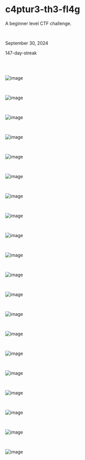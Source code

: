 <h1>c4ptur3-th3-fl4g</h1>
<p>A beginner level CTF challenge.</p>
<br> 
<p>September 30, 2024</p>
<p>147-day-streak</p>


<br>
<br>

![image](https://github.com/user-attachments/assets/883cdb7b-c004-4253-910a-bdc6772c1f9d)

<br>

![image](https://github.com/user-attachments/assets/9a208427-e911-4f1c-944a-70c2bb74c2b9)


<br>

![image](https://github.com/user-attachments/assets/7f74c760-a198-44b3-bf5c-2f3c594d514a)

<br>

![image](https://github.com/user-attachments/assets/7c1f5507-e047-4c36-81f1-4a4663437215)

<br>

![image](https://github.com/user-attachments/assets/1f63d634-45da-4630-917b-b67f1c012270)

<br>


![image](https://github.com/user-attachments/assets/20408c27-4f39-4da1-9061-81d617f03adc)


<br>

![image](https://github.com/user-attachments/assets/bf6a0346-926e-4f84-9e8b-3cf32d108218)

<br>

![image](https://github.com/user-attachments/assets/7ababec7-f4c9-40a1-a420-ead3bdacf49d)


<br>

![image](https://github.com/user-attachments/assets/8afcb922-ccf5-41c7-858f-efc3efc1239f)

<br>

![image](https://github.com/user-attachments/assets/b979c468-d950-49de-b106-644b6c5bef54)

<br>

![image](https://github.com/user-attachments/assets/30c19a01-2cc2-4063-b886-c67774ab7908)

<br>

![image](https://github.com/user-attachments/assets/b89aa203-47b1-40d5-be89-3ffd9812676e)

<br>

![image](https://github.com/user-attachments/assets/7d297128-6f92-4913-9080-d1eef71c773a)

<br>

![image](https://github.com/user-attachments/assets/429a399d-5daf-47af-87e6-0096234478a3)

<br>

![image](https://github.com/user-attachments/assets/f3b704cc-b067-4be3-8883-2d9c314f4d44)

<br>

![image](https://github.com/user-attachments/assets/43ac96de-eaaa-4dfe-9424-f7eacba62d12)

<br>

![image](https://github.com/user-attachments/assets/7daa3409-d0f5-4651-86b6-13e2b50f9693)


<br>

![image](https://github.com/user-attachments/assets/98b89f1c-7b54-41b8-8fc2-ee634e4dccca)

<br>

![image](https://github.com/user-attachments/assets/afc26f8b-00a3-479e-b3a8-1ee5cac5fbb6)

<br>

![image](https://github.com/user-attachments/assets/efcacb5d-d0ae-4df5-951e-72bdd0dfe7c9)

